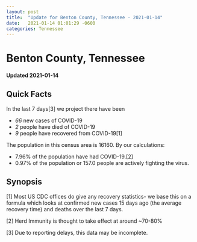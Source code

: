 ```yaml
---
layout: post
title:  "Update for Benton County, Tennessee - 2021-01-14"
date:   2021-01-14 01:01:29 -0600
categories: Tennessee
---
```


# Benton County, Tennessee
#### Updated 2021-01-14

## Quick Facts

In the last 7 days[3] we project there have been
- *66* new cases of COVID-19
- *2* people have died of COVID-19
- *9* people have recovered from COVID-19[1]

The population in this census area is 16160. By our calculations:
- 7.96% of the population have had COVID-19.[2]
- 0.97% of the population or 157.0 people are actively fighting the virus.

## Synopsis




[1] Most US CDC offices do give any recovery statistics- we base this on a formula which looks at confirmed new cases
15 days ago (the average recovery time) and deaths over the last 7 days.

[2] Herd Immunity is thought to take effect at around ~70-80%

[3] Due to reporting delays, this data may be incomplete.
 
    